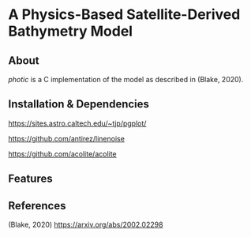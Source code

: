 # A Physics-Based Satellite-Derived Bathymetry Model


## About

_photic_ is a C implementation of the model as described in (Blake, 2020). 

## Installation & Dependencies 

https://sites.astro.caltech.edu/~tjp/pgplot/

https://github.com/antirez/linenoise

https://github.com/acolite/acolite

## Features 



## References

(Blake, 2020) https://arxiv.org/abs/2002.02298
